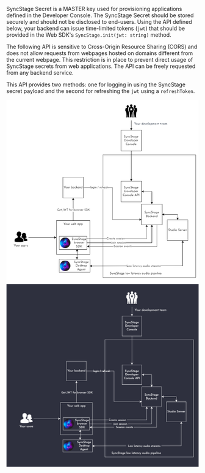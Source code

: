 SyncStage Secret is a MASTER key used for provisioning applications defined in the Developer Console. The SyncStage Secret should be stored securely and should not be disclosed to end-users. Using the API defined below, your backend can issue time-limited tokens (`jwt`) that should be provided in the Web SDK's `SyncStage.init(jwt: string)` method.

The following API is sensitive to Cross-Origin Resource Sharing (CORS) and does not allow requests from webpages hosted on domains different from the current webpage. This restriction is in place to prevent direct usage of SyncStage secrets from web applications. The API can be freely requested from any backend service.

This API provides two methods: one for logging in using the SyncStage secret payload and the second for refreshing the `jwt` using a `refreshToken`.

![alt SyncStage Web Provisioning](../assets/websdk-provisioning.png#only-light "SyncStage Web SDK provisioning")
![alt SyncStage Web Provisioning](../assets/websdk-provisioning-dark.png#only-dark "SyncStage Web SDK provisioning")

<swagger-ui src="./swagger.json"/>

